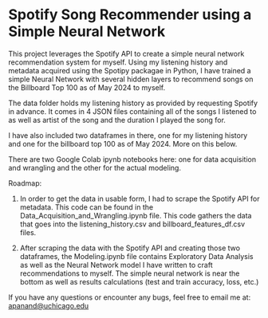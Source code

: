# Spotify Song Recommender using a Simple Neural Network


This project leverages the Spotify API to create a simple neural network recommendation system for myself. Using my listening history and metadata acquired using the Spotipy packagae in Python, I have trained a simple Neural Network with several hidden layers to recommend songs on the Billboard Top 100 as of May 2024 to myself. 

The data folder holds my listening history as provided by requesting Spotify in advance. It comes in 4 JSON files containing all of the songs I listened to as well as artist of the song and the duration I played the song for. 

I have also included two dataframes in there, one for my listening history and one for the billboard top 100 as of May 2024. More on this below. 

There are two Google Colab ipynb notebooks here: one for data acquisition and wrangling and the other for the actual modeling.

Roadmap:

1. In order to get the data in usable form, I had to scrape the Spotify API for metadata. This code can be found in the Data_Acquisition_and_Wrangling.ipynb file. This code gathers the data that goes into the listening_history.csv and billboard_features_df.csv files.

2. After scraping the data with the Spotify API and creating those two dataframes, the Modeling.ipynb file contains Exploratory Data Analysis as well as the Neural Network model I have written to craft recommendations to myself. The simple neural network is near the bottom as well as results calculations (test and train accuracy, loss, etc.) 

If you have any questions or encounter any bugs, feel free to email me at: [apanand@uchicago.edu](apanand@uchicago.edu)



